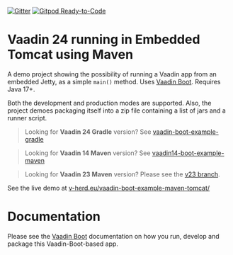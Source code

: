 [![Gitter](https://badges.gitter.im/Join%20Chat.svg)](https://gitter.im/vaadin-flow/Lobby#?utm_source=badge&utm_medium=badge&utm_campaign=pr-badge)
[![Gitpod Ready-to-Code](https://img.shields.io/badge/Gitpod-Ready--to--Code-blue?logo=gitpod)](https://gitpod.io/#https://github.com/mvysny/vaadin-boot-example-maven)

# Vaadin 24 running in Embedded Tomcat using Maven

A demo project showing the possibility of running a Vaadin app from an
embedded Jetty, as a simple `main()` method. Uses [Vaadin Boot](https://github.com/mvysny/vaadin-boot). Requires Java 17+.

Both the development and production modes are supported. Also, the project
demoes packaging itself into a zip file containing
a list of jars and a runner script.

> Looking for **Vaadin 24 Gradle** version? See [vaadin-boot-example-gradle](https://github.com/mvysny/vaadin-boot-example-gradle)

> Looking for **Vaadin 14 Maven** version? See [vaadin14-boot-example-maven](https://github.com/mvysny/vaadin14-boot-example-maven)

> Looking for **Vaadin 23 Maven** version? Please see the [v23 branch](../../tree/v23).

See the live demo at [v-herd.eu/vaadin-boot-example-maven-tomcat/](https://v-herd.eu/vaadin-boot-example-maven-tomcat/)

# Documentation

Please see the [Vaadin Boot](https://github.com/mvysny/vaadin-boot#preparing-environment) documentation
on how you run, develop and package this Vaadin-Boot-based app.
